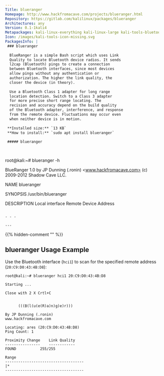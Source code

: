 ```yaml
---
Title: blueranger
Homepage: http://www.hackfromacave.com/projects/blueranger.html
Repository: https://gitlab.com/kalilinux/packages/blueranger
Architectures: any
Version: 0.1-1kali4
Metapackages: kali-linux-everything kali-linux-large kali-tools-bluetooth kali-tools-wireless 
Icon: /images/kali-tools-icon-missing.svg
PackagesInfo: |
 ### blueranger
 
  BlueRanger is a simple Bash script which uses Link
  Quality to locate Bluetooth device radios. It sends
  l2cap (Bluetooth) pings to create a connection
  between Bluetooth interfaces, since most devices
  allow pings without any authentication or
  authorization. The higher the link quality, the
  closer the device (in theory).
   
  Use a Bluetooth Class 1 adapter for long range
  location detection. Switch to a Class 3 adapter
  for more precise short range locating. The
  recision and accuracy depend on the build quality
  of the Bluetooth adapter, interference, and response
  from the remote device. Fluctuations may occur even
  when neither device is in motion.
 
 **Installed size:** `13 KB`  
 **How to install:** `sudo apt install blueranger`  
 
 ##### blueranger
 
 
 ```
 root@kali:~# blueranger -h
 
 BlueRanger 1.0 by JP Dunning (.ronin) 
 <www.hackfromacave.com>
 (c) 2009-2012 Shadow Cave LLC.
 
 NAME
 	blueranger
 
 SYNOPSIS
         /usr/bin/blueranger <hciX> <bdaddr>
 
 DESCRIPTION
 	<hciX>         Local interface
 	<bdaddr>       Remote Device Address
 
 ```
 
 - - -
 
---
```

{{% hidden-comment "<!--Do not edit anything above this line-->" %}}

## blueranger Usage Example

Use the Bluetooth interface (`hci1`) to scan for the specified remote address (`20:C9:D0:43:4B:D8`):

```
root@kali:~# blueranger hci1 20:C9:D0:43:4B:D8

Starting ...

Close with 2 X Crtl+C


      (((B(l(u(e(R)a)n)g)e)r)))

By JP Dunning (.ronin)
www.hackfromacave.com

Locating: ares (20:C9:D0:43:4B:D8)
Ping Count: 1

Proximity Change    Link Quality
----------------    ------------
FOUND           255/255

Range
------------------------------------
|*
------------------------------------
```
